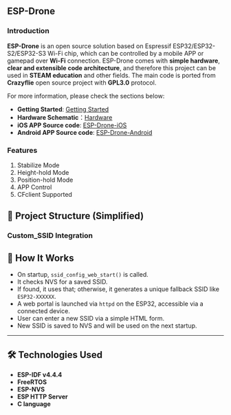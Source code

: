 
## ESP-Drone

### Introduction

**ESP-Drone** is an open source solution based on Espressif ESP32/ESP32-S2/ESP32-S3 Wi-Fi chip, which can be controlled by a mobile APP or gamepad over **Wi-Fi** connection. ESP-Drone comes with **simple hardware**, **clear and extensible code architecture**, and therefore this project can be used in **STEAM education** and other fields. The main code is ported from **Crazyflie** open source project with **GPL3.0** protocol.

For more information, please check the sections below:
* **Getting Started**: [Getting Started](https://docs.espressif.com/projects/espressif-esp-drone/zh_CN/latest/gettingstarted.html)
* **Hardware Schematic**：[Hardware](https://docs.espressif.com/projects/espressif-esp-drone/zh_CN/latest/_static/ESP32_S2_Drone_V1_2/SCH_Mainboard_ESP32_S2_Drone_V1_2.pdf)
* **iOS APP Source code**: [ESP-Drone-iOS](https://github.com/EspressifApps/ESP-Drone-iOS)
* **Android APP Source code**: [ESP-Drone-Android](https://github.com/EspressifApps/ESP-Drone-Android)

### Features

1. Stabilize Mode
2. Height-hold Mode
3. Position-hold Mode
4. APP Control
5. CFclient Supported

## 📂 Project Structure (Simplified)


### Custom_SSID Integration

## 🧠 How It Works

- On startup, `ssid_config_web_start()` is called.
- It checks NVS for a saved SSID.
- If found, it uses that; otherwise, it generates a unique fallback SSID like `ESP32-XXXXXX`.
- A web portal is launched via `httpd` on the ESP32, accessible via a connected device.
- User can enter a new SSID via a simple HTML form.
- New SSID is saved to NVS and will be used on the next startup.

---

## 🛠 Technologies Used

- **ESP-IDF v4.4.4**
- **FreeRTOS**
- **ESP-NVS**
- **ESP HTTP Server**
- **C language**


